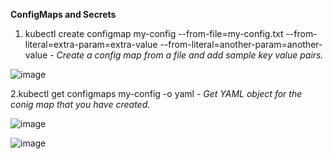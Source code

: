 **ConfigMaps and Secrets**

1. kubectl create configmap my-config --from-file=my-config.txt --from-literal=extra-param=extra-value --from-literal=another-param=another-value - _Create a config map from a file and add sample key value pairs._

![image](https://user-images.githubusercontent.com/19956502/132955792-1ec24587-94b8-4927-bed6-5c24725965df.png)

2.kubectl get configmaps my-config -o yaml - _Get YAML object for the conig map that you have created._

![image](https://user-images.githubusercontent.com/19956502/132955806-2664475b-60e6-478c-969f-1b26629b23b0.png)

![image](https://user-images.githubusercontent.com/19956502/132955830-c2189bf3-8db3-4999-ba7b-be93fc23ea9a.png)

